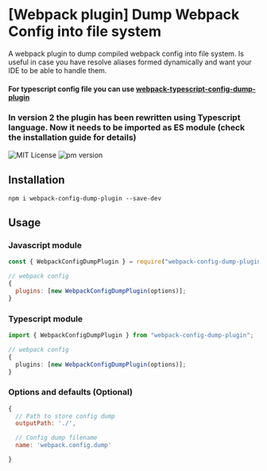# [Webpack plugin] Dump Webpack Config into file system

A webpack plugin to dump compiled webpack config into file system. Is useful in case
you have resolve aliases formed dynamically and want your IDE to be able to handle them.

#### For typescript config file you can use [webpack-typescript-config-dump-plugin](https://www.npmjs.com/package/webpack-typescript-config-dump-plugin)

### In version 2 the plugin has been rewritten using Typescript language. Now it needs to be imported as ES module (check the installation guide for details)

![MIT License](https://camo.githubusercontent.com/d59450139b6d354f15a2252a47b457bb2cc43828/68747470733a2f2f696d672e736869656c64732e696f2f6e706d2f6c2f7365727665726c6573732e737667)
<img alt="pm version" src="https://img.shields.io/npm/v/webpack-config-dump-plugin">

## Installation

```
npm i webpack-config-dump-plugin --save-dev
```

## Usage

### Javascript module

```js
const { WebpackConfigDumpPlugin } = require("webpack-config-dump-plugin");

// webpack config
{
  plugins: [new WebpackConfigDumpPlugin(options)];
}
```

### Typescript module

```typescript
import { WebpackConfigDumpPlugin } from "webpack-config-dump-plugin";

// webpack config
{
  plugins: [new WebpackConfigDumpPlugin(options)];
}
```

### Options and defaults (Optional)

```js
{
  // Path to store config dump
  outputPath: './',

  // Config dump filename
  name: 'webpack.config.dump'

}
```
